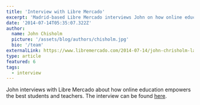 ```yaml
---
title: 'Interview with Libre Mercado'
excerpt: 'Madrid-based Libre Mercado interviews John on how online education empowers students and the best teachers alike (scroll down page for English translation).'
date: '2014-07-14T05:35:07.322Z'
author:
  name: John Chisholm
  picture: '/assets/blog/authors/chisholm.jpg'
  bio: '/team'
externalLink: https://www.libremercado.com/2014-07-14/john-chrisholm-la-educacion-online-potencia-a-los-mejores-alumnos-y-profesores-1276523743/
type: article
featured: 6
tags: 
  - interview
---
```


John interviews with Libre Mercado about how online education empowers the best students and teachers. The interview can be found [here](https://www.libremercado.com/2014-07-14/john-chrisholm-la-educacion-online-potencia-a-los-mejores-alumnos-y-profesores-1276523743/).